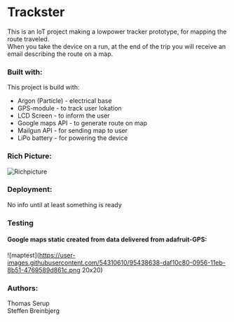 # Trackster
This is an IoT project making a lowpower tracker prototype, for mapping the route traveled.  
When you take the device on a run, at the end of the trip you will receive an email describing the route on a map.  

### Built with:
This project is build with:
- Argon (Particle) - electrical base  
- GPS-module - to track user lokation  
- LCD Screen - to inform the user
- Google maps API - to generate route on map
- Mailgun API - for sending map to user 
- LiPo battery - for powering the device  

### Rich Picture:
![Richpicture](https://user-images.githubusercontent.com/54310610/95437970-fa3b6a00-0955-11eb-83a6-c262c9217a3c.png)

### Deployment:
No info until at least something is ready

### Testing
#### Google maps static created from data delivered from adafruit-GPS:
![maptest](https://user-images.githubusercontent.com/54310610/95438638-daf10c80-0956-11eb-8b51-4769589d861c.png 20x20)

### Authors:
Thomas Serup  
Steffen Breinbjerg
